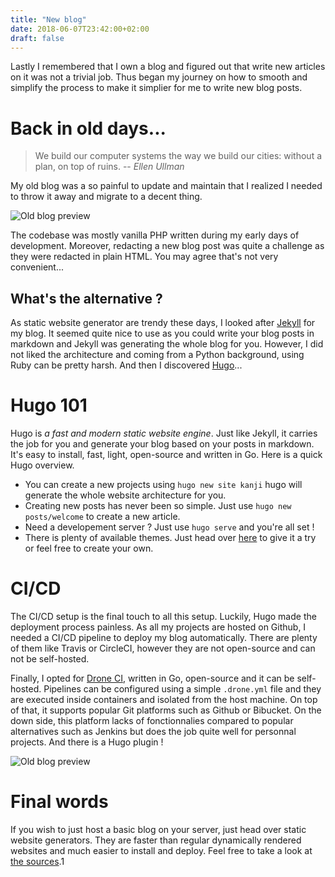 ```yaml
---
title: "New blog"
date: 2018-06-07T23:42:00+02:00
draft: false
---
```


Lastly I remembered that I own a blog and figured out that write new articles on it was not a trivial job. Thus began my journey on how to smooth and simplify the process to make it simplier for me to write new blog posts. 

<!--more-->

# Back in old days...

> We build our computer systems the way we build our cities: without a plan, on top of ruins.
> -- *Ellen Ullman*

My old blog was a so painful to update and maintain that I realized I needed to throw it away and migrate to a decent thing.

![Old blog preview](/img/blog/old.jpg)

The codebase was mostly vanilla PHP written during my early days of development. Moreover, redacting a new blog post was quite a challenge as they were redacted in plain HTML. You may agree that's not very convenient...

## What's the alternative ?

As static website generator are trendy these days, I looked after [Jekyll](https://jekyllrb.com/) for my blog. It seemed quite nice to use as you could write your blog posts in markdown and Jekyll was generating the whole blog for you. However, I did not liked the architecture and coming from a Python background, using Ruby can be pretty harsh. And then I discovered [Hugo](https://gohugo.io/)...

# Hugo 101

Hugo is *a fast and modern static website engine*. Just like Jekyll, it carries the job for you and generate your blog based on your posts in markdown. It's easy to install, fast, light, open-source and written in Go. Here is a quick Hugo overview.

* You can create a new projects using `hugo new site kanji` hugo will generate the whole website architecture for you.
* Creating new posts has never been so simple. Just use `hugo new posts/welcome` to create a new article.
* Need a developement server ? Just use `hugo serve` and you're all set !
* There is plenty of available themes. Just head over [here](https://themes.gohugo.io/) to give it a try or feel free to create your own.

# CI/CD

The CI/CD setup is the final touch to all this setup. Luckily, Hugo made the deployment process painless. As all my projects are hosted on Github, I needed a CI/CD pipeline to deploy my blog automatically. There are plenty of them like Travis or CircleCI, however they are not open-source and can not be self-hosted.

Finally, I opted for [Drone CI](https://drone.io/), written in Go, open-source and it can be self-hosted. Pipelines can be configured using a simple `.drone.yml` file and they are executed inside containers and isolated from the host machine. On top of that, it supports popular Git platforms such as Github or Bibucket. On the down side, this platform lacks of fonctionnalies compared to popular alternatives such as Jenkins but does the job quite well for personnal projects. And there is a Hugo plugin !

![Old blog preview](/img/blog/drone.jpg)

# Final words

If you wish to just host a basic blog on your server, just head over static website generators. They are faster than regular dynamically rendered websites and much easier to install and deploy. Feel free to take a look at [the sources](https://github.com/obynio/kanji).1